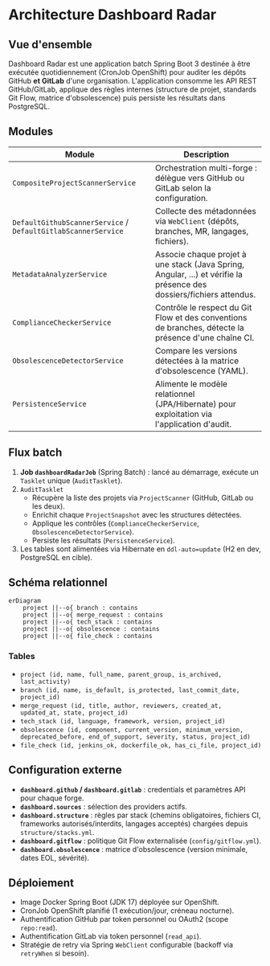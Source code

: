 # Architecture Dashboard Radar

## Vue d'ensemble

Dashboard Radar est une application batch Spring Boot 3 destinée à être exécutée quotidiennement (CronJob OpenShift) pour auditer les dépôts GitHub **et GitLab** d'une organisation. L'application consomme les API REST GitHub/GitLab, applique des règles internes (structure de projet, standards Git Flow, matrice d'obsolescence) puis persiste les résultats dans PostgreSQL.

## Modules

| Module | Description |
| ------ | ----------- |
| `CompositeProjectScannerService` | Orchestration multi-forge : délègue vers GitHub ou GitLab selon la configuration. |
| `DefaultGithubScannerService` / `DefaultGitlabScannerService` | Collecte des métadonnées via `WebClient` (dépôts, branches, MR, langages, fichiers). |
| `MetadataAnalyzerService` | Associe chaque projet à une stack (Java Spring, Angular, ...) et vérifie la présence des dossiers/fichiers attendus. |
| `ComplianceCheckerService` | Contrôle le respect du Git Flow et des conventions de branches, détecte la présence d'une chaîne CI. |
| `ObsolescenceDetectorService` | Compare les versions détectées à la matrice d'obsolescence (YAML). |
| `PersistenceService` | Alimente le modèle relationnel (JPA/Hibernate) pour exploitation via l'application d'audit. |

## Flux batch

1. **Job `dashboardRadarJob`** (Spring Batch) : lancé au démarrage, exécute un `Tasklet` unique (`AuditTasklet`).
2. `AuditTasklet`
   - Récupère la liste des projets via `ProjectScanner` (GitHub, GitLab ou les deux).
   - Enrichit chaque `ProjectSnapshot` avec les structures détectées.
   - Applique les contrôles (`ComplianceCheckerService`, `ObsolescenceDetectorService`).
   - Persiste les résultats (`PersistenceService`).
3. Les tables sont alimentées via Hibernate en `ddl-auto=update` (H2 en dev, PostgreSQL en cible).

## Schéma relationnel

```mermaid
erDiagram
    project ||--o{ branch : contains
    project ||--o{ merge_request : contains
    project ||--o{ tech_stack : contains
    project ||--o{ obsolescence : contains
    project ||--o{ file_check : contains
```

### Tables

- `project (id, name, full_name, parent_group, is_archived, last_activity)`
- `branch (id, name, is_default, is_protected, last_commit_date, project_id)`
- `merge_request (id, title, author, reviewers, created_at, updated_at, state, project_id)`
- `tech_stack (id, language, framework, version, project_id)`
- `obsolescence (id, component, current_version, minimum_version, deprecated_before, end_of_support, severity, status, project_id)`
- `file_check (id, jenkins_ok, dockerfile_ok, has_ci_file, project_id)`

## Configuration externe

- **`dashboard.github` / `dashboard.gitlab`** : credentials et paramètres API pour chaque forge.
- **`dashboard.sources`** : sélection des providers actifs.
- **`dashboard.structure`** : règles par stack (chemins obligatoires, fichiers CI, frameworks autorisés/interdits, langages acceptés) chargées depuis `structure/stacks.yml`.
- **`dashboard.gitflow`** : politique Git Flow externalisée (`config/gitflow.yml`).
- **`dashboard.obsolescence`** : matrice d'obsolescence (version minimale, dates EOL, sévérité).

## Déploiement

- Image Docker Spring Boot (JDK 17) déployée sur OpenShift.
- CronJob OpenShift planifié (1 exécution/jour, créneau nocturne).
- Authentification GitHub par token personnel ou OAuth2 (scope `repo:read`).
- Authentification GitLab via token personnel (`read_api`).
- Stratégie de retry via Spring `WebClient` configurable (backoff via `retryWhen` si besoin).
